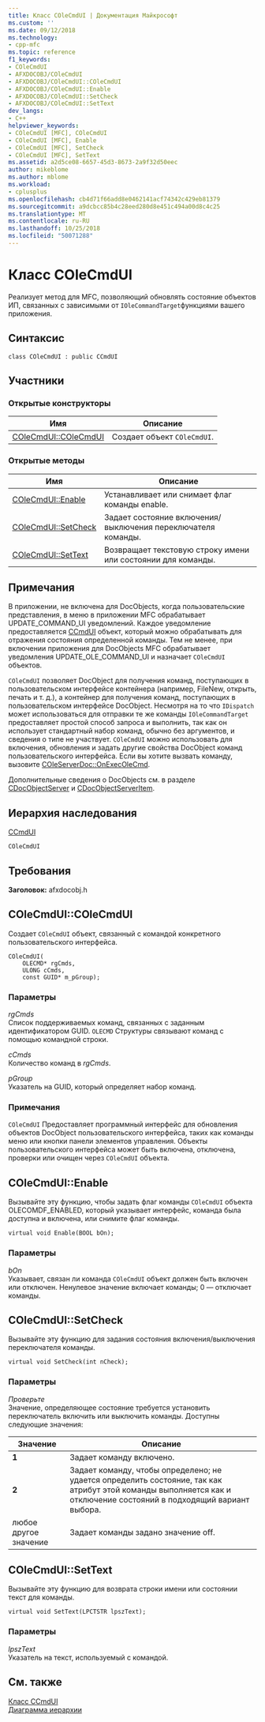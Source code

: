 ```yaml
---
title: Класс COleCmdUI | Документация Майкрософт
ms.custom: ''
ms.date: 09/12/2018
ms.technology:
- cpp-mfc
ms.topic: reference
f1_keywords:
- COleCmdUI
- AFXDOCOBJ/COleCmdUI
- AFXDOCOBJ/COleCmdUI::COleCmdUI
- AFXDOCOBJ/COleCmdUI::Enable
- AFXDOCOBJ/COleCmdUI::SetCheck
- AFXDOCOBJ/COleCmdUI::SetText
dev_langs:
- C++
helpviewer_keywords:
- COleCmdUI [MFC], COleCmdUI
- COleCmdUI [MFC], Enable
- COleCmdUI [MFC], SetCheck
- COleCmdUI [MFC], SetText
ms.assetid: a2d5ce08-6657-45d3-8673-2a9f32d50eec
author: mikeblome
ms.author: mblome
ms.workload:
- cplusplus
ms.openlocfilehash: cb4d71f66add8e0462141acf74342c429eb81379
ms.sourcegitcommit: a9dcbcc85b4c28eed280d8e451c494a00d8c4c25
ms.translationtype: MT
ms.contentlocale: ru-RU
ms.lasthandoff: 10/25/2018
ms.locfileid: "50071288"
---
```

# <a name="colecmdui-class"></a>Класс COleCmdUI

Реализует метод для MFC, позволяющий обновлять состояние объектов ИП, связанных с зависимыми от `IOleCommandTarget`функциями вашего приложения.

## <a name="syntax"></a>Синтаксис

```
class COleCmdUI : public CCmdUI
```

## <a name="members"></a>Участники

### <a name="public-constructors"></a>Открытые конструкторы

|Имя|Описание|
|----------|-----------------|
|[COleCmdUI::COleCmdUI](#colecmdui)|Создает объект `COleCmdUI`.|

### <a name="public-methods"></a>Открытые методы

|Имя|Описание|
|----------|-----------------|
|[COleCmdUI::Enable](#enable)|Устанавливает или снимает флаг команды enable.|
|[COleCmdUI::SetCheck](#setcheck)|Задает состояние включения/выключения переключателя команды.|
|[COleCmdUI::SetText](#settext)|Возвращает текстовую строку имени или состоянии для команды.|

## <a name="remarks"></a>Примечания

В приложении, не включена для DocObjects, когда пользовательские представления, в меню в приложении MFC обрабатывает UPDATE_COMMAND_UI уведомлений. Каждое уведомление предоставляется [CCmdUI](../../mfc/reference/ccmdui-class.md) объект, который можно обрабатывать для отражения состояния определенной команды. Тем не менее, при включении приложения для DocObjects MFC обрабатывает уведомления UPDATE_OLE_COMMAND_UI и назначает `COleCmdUI` объектов.

`COleCmdUI` позволяет DocObject для получения команд, поступающих в пользовательском интерфейсе контейнера (например, FileNew, открыть, печать и т. д.), а контейнер для получения команд, поступающих в пользовательском интерфейсе DocObject. Несмотря на то что `IDispatch` может использоваться для отправки те же команды `IOleCommandTarget` предоставляет простой способ запроса и выполнить, так как он использует стандартный набор команд, обычно без аргументов, и сведения о типе не участвует. `COleCmdUI` можно использовать для включения, обновления и задать другие свойства DocObject команд пользовательского интерфейса. Если вы хотите вызвать команду, вызовите [COleServerDoc::OnExecOleCmd](../../mfc/reference/coleserverdoc-class.md#onexecolecmd).

Дополнительные сведения о DocObjects см. в разделе [CDocObjectServer](../../mfc/reference/cdocobjectserver-class.md) и [CDocObjectServerItem](../../mfc/reference/cdocobjectserveritem-class.md).

## <a name="inheritance-hierarchy"></a>Иерархия наследования

[CCmdUI](../../mfc/reference/ccmdui-class.md)

`COleCmdUI`

## <a name="requirements"></a>Требования

**Заголовок:** afxdocobj.h

##  <a name="colecmdui"></a>  COleCmdUI::COleCmdUI

Создает `COleCmdUI` объект, связанный с командой конкретного пользовательского интерфейса.

```
COleCmdUI(
    OLECMD* rgCmds,
    ULONG cCmds,
    const GUID* m_pGroup);
```

### <a name="parameters"></a>Параметры

*rgCmds*<br/>
Список поддерживаемых команд, связанных с заданным идентификатором GUID. `OLECMD` Структуры связывают команд с помощью командной строки.

*cCmds*<br/>
Количество команд в *rgCmds*.

*pGroup*<br/>
Указатель на GUID, который определяет набор команд.

### <a name="remarks"></a>Примечания

`COleCmdUI` Предоставляет программный интерфейс для обновления объектов DocObject пользовательского интерфейса, таких как команды меню или кнопки панели элементов управления. Объекты пользовательского интерфейса может быть включена, отключена, проверки или очищен через `COleCmdUI` объекта.

##  <a name="enable"></a>  COleCmdUI::Enable

Вызывайте эту функцию, чтобы задать флаг команды `COleCmdUI` объекта OLECOMDF_ENABLED, который указывает интерфейс, команда была доступна и включена, или снимите флаг команды.

```
virtual void Enable(BOOL bOn);
```

### <a name="parameters"></a>Параметры

*bOn*<br/>
Указывает, связан ли команда `COleCmdUI` объект должен быть включен или отключен. Ненулевое значение включает команды; 0 — отключает команды.

##  <a name="setcheck"></a>  COleCmdUI::SetCheck

Вызывайте эту функцию для задания состояния включения/выключения переключателя команды.

```
virtual void SetCheck(int nCheck);
```

### <a name="parameters"></a>Параметры

*Проверьте*<br/>
Значение, определяющее состояние требуется установить переключатель включить или выключить команды. Доступны следующие значения:

|Значение|Описание|
|-----------|-----------------|
|**1**|Задает команду включено.|
|**2**|Задает команду, чтобы определено; не удается определить состояние, так как атрибут этой команды выполняется как и отключение состояний в подходящий вариант выбора.|
|любое другое значение|Задает команды задано значение off.|

##  <a name="settext"></a>  COleCmdUI::SetText

Вызывайте эту функцию для возврата строки имени или состоянии текст для команды.

```
virtual void SetText(LPCTSTR lpszText);
```

### <a name="parameters"></a>Параметры

*lpszText*<br/>
Указатель на текст, используемый с командой.

## <a name="see-also"></a>См. также

[Класс CCmdUI](../../mfc/reference/ccmdui-class.md)<br/>
[Диаграмма иерархии](../../mfc/hierarchy-chart.md)

